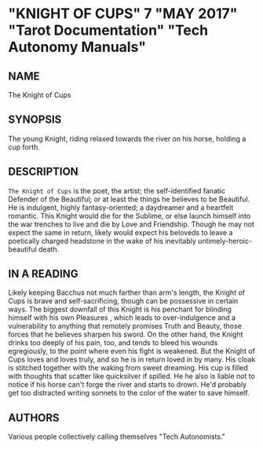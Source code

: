 # "KNIGHT OF CUPS" 7 "MAY 2017" "Tarot Documentation" "Tech Autonomy Manuals"

## NAME

The Knight of Cups 

## SYNOPSIS

The young Knight, riding relaxed towards the river on his horse, holding a cup forth.

## DESCRIPTION

`The Knight of Cups` is the poet, the artist; the self-identified fanatic Defender of the Beautiful; or at least the things he believes to be Beautiful. He is indulgent, highly fantasy-oriented; a daydreamer and a heartfelt romantic. This Knight would die for the Sublime, or else launch himself into the war trenches to live and die by Love and Friendship. Though he may not expect the same in return, likely would expect his beloveds to leave a poetically charged headstone in the wake of his inevitably untimely-heroic-beautiful death.

## IN A READING

Likely keeping Bacchus not much farther than arm's length, the Knight of Cups is brave and self-sacrificing, though can be possessive in certain ways. The biggest downfall of this Knight is his penchant for blinding himself with his own Pleasures , which leads to over-indulgence and a vulnerability to anything that remotely promises Truth and Beauty, those forces that he believes sharpen his sword. On the other hand, the Knight drinks too deeply of his pain, too, and tends to bleed his wounds egregiously, to the point where even his fight is weakened. But the Knight of Cups loves and loves truly, and so he is in return loved in by many. His cloak is stitched together with the waking from sweet dreaming. His cup is filled with thoughts that scatter like quicksilver if spilled. He he also is liable not to notice if his horse can't forge the river and starts to drown. He'd probably get too distracted writing sonnets to the color of the water to save himself. 

## AUTHORS

Various people collectively calling themselves "Tech Autonomists."
